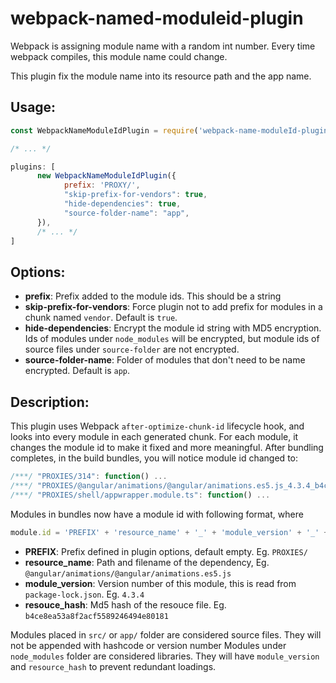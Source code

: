 # webpack-named-moduleid-plugin

Webpack is assigning module name with a random int number. Every time webpack compiles, this module name could change. 

This plugin fix the module name into its resource path and the app name.

## Usage:
```js
const WebpackNameModuleIdPlugin = require('webpack-name-moduleId-plugin');

/* ... */

plugins: [
      new WebpackNameModuleIdPlugin({
            prefix: 'PROXY/',
            "skip-prefix-for-vendors": true,
            "hide-dependencies": true,
            "source-folder-name": "app",
      }),
      /* ... */
]
```
## Options:
* **prefix**: Prefix added to the module ids. This should be a string
* **skip-prefix-for-vendors**: Force plugin not to add prefix for modules in a chunk named `vendor`. Default is `true`.
* **hide-dependencies**: Encrypt the module id string with MD5 encryption. Ids of modules under `node_modules` will be
  encrypted, but module ids of source files under `source-folder` are not encrypted. 
* **source-folder-name**: Folder of modules that don't need to be name encrypted. Default is `app`.

## Description:
This plugin uses Webpack `after-optimize-chunk-id` lifecycle hook, and looks into every module in each generated chunk.
For each module, it changes the module id to make it fixed and more meaningful.
After bundling completes, in the build bundles, you will notice module id changed to:
```js
/***/ "PROXIES/314": function() ...
/***/ "PROXIES/@angular/animations/@angular/animations.es5.js_4.3.4_b4ce8ea53a8f2acf5589246494e80181": function() ...
/***/ "PROXIES/shell/appwrapper.module.ts": function() ...
```

Modules in bundles now have a module id with following format, where
```js
module.id = 'PREFIX' + 'resource_name' + '_' + 'module_version' + '_' + 'resource_hash'
```
* __PREFIX__: Prefix defined in plugin options, default empty. Eg. `PROXIES/`
* __resource_name__: Path and filename of the dependency, Eg. `@angular/animations/@angular/animations.es5.js`
* __module_version__: Version number of this module, this is read from `package-lock.json`. Eg. `4.3.4`
* __resouce_hash__: Md5 hash of the resouce file. Eg. `b4ce8ea53a8f2acf5589246494e80181`

Modules placed in `src/` or `app/` folder are considered source files. They will not be appended with hashcode or version number
Modules under `node_modules` folder are considered libraries. They will have `module_version` and `resource_hash` to prevent redundant loadings.
